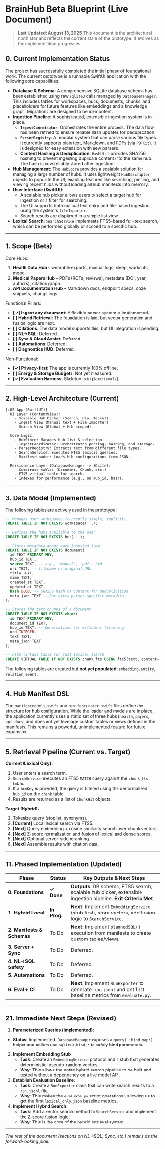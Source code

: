 # BrainHub Beta Blueprint (Live Document)

> **Last Updated: August 13, 2025**
> This document is the architectural north star and reflects the current state of the prototype. It evolves as the implementation progresses.

## 0. Current Implementation Status

The project has successfully completed the initial phase of foundational work. The current prototype is a runnable SwiftUI application with the following core capabilities:

- **Database & Schema**: A comprehensive SQLite database schema has been established using raw `sqlite3` calls managed by `DatabaseManager`. This includes tables for workspaces, hubs, documents, chunks, and placeholders for future features like embeddings and a knowledge graph. Migrations are designed to be idempotent.
- **Ingestion Pipeline**: A sophisticated, extensible ingestion system is in place.
  - **`IngestCoordinator`**: Orchestrates the entire process. The data flow has been refined to ensure reliable hash updates for deduplication.
  - **`ParserRegistry`**: A modular system that can parse various file types. It currently supports plain text, Markdown, and PDFs (via `PDFKit`). It is designed for easy extension with new parsers.
  - **Content Hashing & Deduplication**: `HashUtil` provides SHA256 hashing to prevent ingesting duplicate content into the same hub. The hash is now reliably stored after ingestion.
- **Hub Management**: The `HubStore` provides a scalable solution for managing a large number of hubs. It uses lightweight `HubDescriptor` objects to populate the UI, enabling features like searching, pinning, and viewing recent hubs without loading all hub manifests into memory.
- **User Interface (SwiftUI)**:
  - A scalable hub picker allows users to select a target hub for ingestion or a filter for searching.
  - The UI supports both manual text entry and file-based ingestion using the system's `fileImporter`.
  - Search results are displayed in a simple list view.
- **Lexical Search**: `SearchService` implements FTS5-based full-text search, which can be performed globally or scoped to a specific hub.

---

## 1. Scope (Beta)

Core Hubs:

1.  **Health Data Hub** – wearable exports, manual logs, sleep, workouts, mood.
2.  **Medical Papers Hub** – PDFs (RCTs, reviews), metadata (DOI, year, authors), citation graph.
3.  **API Documentation Hub** – Markdown docs, endpoint specs, code snippets, change logs.

Functional Pillars:

- **[✓] Ingest any document**: A flexible parser system is implemented.
- **[ ] Hybrid Retrieval**: The foundation is laid, but vector generation and fusion logic are next.
- **[ ] Citations**: The data model supports this, but UI integration is pending.
- **[ ] NL→SQL**: Deferred.
- **[ ] Sync & Cloud Assist**: Deferred.
- **[ ] Automations**: Deferred.
- **[ ] Diagnostics HUD**: Deferred.

Non-Functional:

- **[✓] Privacy-first**: The app is currently 100% offline.
- **[ ] Energy & Storage Budgets**: Not yet measured.
- **[✓] Evaluation Harness**: Skeleton is in place (`eval/`).

---

## 2. High-Level Architecture (Current)

```
[iOS App (SwiftUI)]
  UI Layer (ContentView):
    - Scalable Hub Picker (Search, Pin, Recent)
    - Ingest View (Manual text + File Importer)
    - Search View (Global + Hub-scoped)

  Core Logic:
    - HubStore: Manages hub list & selection.
    - IngestCoordinator: Orchestrates parsing, hashing, and storage.
    - ParserRegistry: Extracts text from different file types.
    - SearchService: Executes FTS5 lexical queries.
    - ManifestLoader: Loads hub configurations from JSON.

  Persistence Layer (DatabaseManager -> SQLite):
    - Substrate tables (Document, Chunk, etc.)
    - FTS5 virtual table for search.
    - Indexes for performance (e.g., on hub_id, hash).
```

---

## 3. Data Model (Implemented)

The following tables are actively used in the prototype:

```sql
-- Manages user workspaces (currently single, implicit)
CREATE TABLE IF NOT EXISTS workspace(...);

-- Defines the hubs available to the user
CREATE TABLE IF NOT EXISTS hub(...);

-- Stores metadata about each ingested item
CREATE TABLE IF NOT EXISTS document(
  id TEXT PRIMARY KEY,
  hub_id TEXT,
  source TEXT, -- e.g., 'manual', 'pdf', 'md'
  uri TEXT, -- filename or original URL
  title TEXT,
  mime TEXT,
  created_at TEXT,
  updated_at TEXT,
  hash BLOB, -- SHA256 hash of content for deduplication
  meta_json TEXT -- For extra parser-specific metadata
);

-- Stores the text chunks of a document
CREATE TABLE IF NOT EXISTS chunk(
  id TEXT PRIMARY KEY,
  document_id TEXT,
  hub_id TEXT, -- Denormalized for efficient filtering
  ord INTEGER,
  text TEXT,
  meta_json TEXT
);

-- FTS5 virtual table for fast lexical search
CREATE VIRTUAL TABLE IF NOT EXISTS chunk_fts USING fts5(text, content='chunk', content_rowid='rowid');
```

The following tables are created but **not yet populated**: `embedding`, `entity`, `relation`, `event`.

---

## 4. Hub Manifest DSL

The `ManifestModels.swift` and `ManifestLoader.swift` files define the structure for hub configuration. While the loader and models are in place, the application currently uses a static set of three hubs (`health`, `papers`, `api_docs`) and does not yet leverage custom tables or views defined in the manifests. This remains a powerful, unimplemented feature for future expansion.

---

## 5. Retrieval Pipeline (Current vs. Target)

**Current (Lexical Only):**

1.  User enters a search term.
2.  `SearchService` executes an FTS5 `MATCH` query against the `chunk_fts` table.
3.  If a `hubKey` is provided, the query is filtered using the denormalized `hub_id` on the `chunk` table.
4.  Results are returned as a list of `ChunkHit` objects.

**Target (Hybrid):**

1.  Tokenize query (stoplist, synonyms).
2.  **[Current]** Local lexical search via FTS5.
3.  **[Next]** Query embedding + cosine similarity search over chunk vectors.
4.  **[Next]** Z-score normalization and fusion of lexical and dense scores.
5.  **[Next]** Optional server-side reranking.
6.  **[Next]** Assemble results with citation data.

---

## 11. Phased Implementation (Updated)

| Phase                      | Status       | Key Outputs & Next Steps                                                                                        |
| -------------------------- | ------------ | --------------------------------------------------------------------------------------------------------------- |
| **0. Foundations**         | **✓ Done**   | **Outputs**: DB schema, FTS5 search, scalable hub picker, extensible ingestion pipeline. **Exit Criteria Met**. |
| **1. Hybrid Local**        | **In Prog.** | **Next**: Implement `EmbeddingService` (stub first), store vectors, add fusion logic to `SearchService`.        |
| **2. Manifests & Schemas** | To Do        | **Next**: Implement `plannedSQL()` execution from manifests to create custom tables/views.                      |
| **3. Server + Sync**       | To Do        | Deferred.                                                                                                       |
| **4. NL→SQL Safety**       | To Do        | Deferred.                                                                                                       |
| **5. Automations**         | To Do        | Deferred.                                                                                                       |
| **6. Eval + CI**           | To Do        | **Next**: Implement `RunExporter` to generate `run.jsonl` and get first baseline metrics from `evaluate.py`.    |

---

## 21. Immediate Next Steps (Revised)

1.  **Parameterized Queries (implemented)**:

- **Status**: Implemented. `DatabaseManager` exposes a `query(_:bind:map:)` helper and callers use `sqlite3_bind_*` to safely bind parameters.

2.  **Implement Embedding Stub**:
    - **Task**: Create an `EmbeddingService` protocol and a stub that generates deterministic, pseudo-random vectors.
    - **Why**: This allows the entire hybrid search pipeline to be built and tested without a dependency on a live model API.
3.  **Establish Evaluation Baseline**:
    - **Task**: Create a `RunExporter` class that can write search results to a `run.jsonl` file.
    - **Why**: This makes the `evaluate.py` script operational, allowing us to get the first `lexical_only.json` baseline metrics.
4.  **Implement Hybrid Search**:
    - **Task**: Add a vector search method to `SearchService` and implement the Z-score fusion logic.
    - **Why**: This is the core of the hybrid retrieval system.

---

_The rest of the document (sections on NL->SQL, Sync, etc.) remains as the forward-looking plan._
